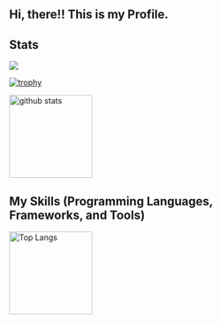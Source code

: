 

## Hi, there!! This is my Profile.

## Stats
![](https://github-profile-summary-cards.vercel.app/api/cards/profile-details?username=DARAHAyu&theme=2077)

[![trophy](https://github-profile-trophy.vercel.app/?username=DARAHAyu&theme=onedark)](https://github-profile-trophy.vercel.app/?username=DARAHAyu&theme=tokyonight)

<img alt="github stats" height="150px" src="https://github-readme-stats.vercel.app/api?username=DARAHAyu&count_private=true&show_icons=true&show_icons=true&theme=tokyonight" />


## My Skills (Programming Languages, Frameworks, and Tools)
<img alt="Top Langs" height="150px" src="https://github-readme-stats.vercel.app/api/top-langs/?username=DARAHAyu&layout=compact&count_private=true&show_icons=true&theme=tokyonight" />

